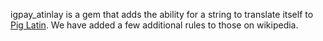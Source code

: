 igpay_atinlay is a gem that adds the ability for a string to translate itself to
[Pig Latin](http://en.wikipedia.org/wiki/PigLatin).  We have added a few additional rules to those on
wikipedia.